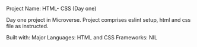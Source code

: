 Project Name: HTML- CSS (Day one)

Day one project in Microverse. Project comprises eslint setup, html and css file as instructed. 

Built with:
Major Languages: HTML and CSS
Frameworks: NIL
